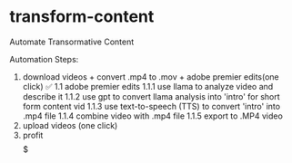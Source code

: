 # transform-content
Automate Transormative Content

Automation Steps:

1. download videos + convert .mp4 to .mov + adobe premier edits(one click) :white_check_mark:
  1.1 adobe premier edits
    1.1.1 use llama to analyze video and describe it
    1.1.2 use gpt to convert llama analysis into 'intro' for short form content vid
    1.1.3 use text-to-speech (TTS) to convert 'intro' into .mp4 file
    1.1.4 combine video with .mp4 file
    1.1.5 export to .MP4 video
2. upload videos (one click)
3. profit $$$$$
